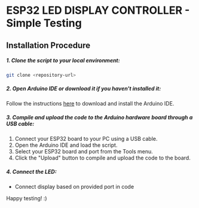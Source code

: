 # ESP32 LED DISPLAY CONTROLLER - Simple Testing

## Installation Procedure

##### 1. Clone the script to your local environment:
```sh
git clone <repository-url>
```

##### 2. Open Arduino IDE or download it if you haven't installed it:
Follow the instructions [here](https://support.arduino.cc/hc/en-us/articles/360019833020-Download-and-install-Arduino-IDE) to download and install the Arduino IDE.

##### 3. Compile and upload the code to the Arduino hardware board through a USB cable:
1. Connect your ESP32 board to your PC using a USB cable.
2. Open the Arduino IDE and load the script.
3. Select your ESP32 board and port from the Tools menu.
4. Click the "Upload" button to compile and upload the code to the board.

##### 4. Connect the LED:
- Connect display based on provided port in code

Happy testing! :)
